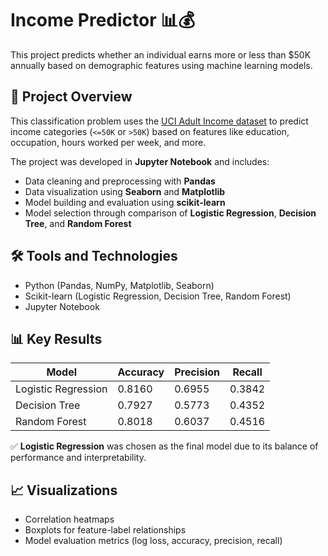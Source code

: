 # Income Predictor 📊💰

This project predicts whether an individual earns more or less than \$50K annually based on demographic features using machine learning models.

## 📁 Project Overview

This classification problem uses the [UCI Adult Income dataset](https://archive.ics.uci.edu/ml/datasets/adult) to predict income categories (`<=50K` or `>50K`) based on features like education, occupation, hours worked per week, and more.

The project was developed in **Jupyter Notebook** and includes:

- Data cleaning and preprocessing with **Pandas**
- Data visualization using **Seaborn** and **Matplotlib**
- Model building and evaluation using **scikit-learn**
- Model selection through comparison of **Logistic Regression**, **Decision Tree**, and **Random Forest**

## 🛠️ Tools and Technologies

- Python (Pandas, NumPy, Matplotlib, Seaborn)
- Scikit-learn (Logistic Regression, Decision Tree, Random Forest)
- Jupyter Notebook

## 📊 Key Results

| Model               | Accuracy | Precision | Recall |
|--------------------|----------|-----------|--------|
| Logistic Regression| 0.8160   | 0.6955    | 0.3842 |
| Decision Tree      | 0.7927   | 0.5773    | 0.4352 |
| Random Forest      | 0.8018   | 0.6037    | 0.4516 |

✅ **Logistic Regression** was chosen as the final model due to its balance of performance and interpretability.

## 📈 Visualizations

- Correlation heatmaps
- Boxplots for feature-label relationships
- Model evaluation metrics (log loss, accuracy, precision, recall)
